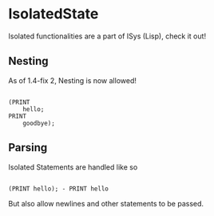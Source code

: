 # IsolatedState

Isolated functionalities are a part of ISys (Lisp), check it out!

## Nesting

As of 1.4-fix 2, Nesting is now allowed!

```

(PRINT
	hello;
PRINT
	goodbye);

```

## Parsing

Isolated Statements are handled like so

```

(PRINT hello); - PRINT hello

```

But also allow newlines and other statements to be passed.
